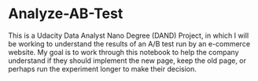# Analyze-AB-Test

This is a Udacity Data Analyst Nano Degree (DAND) Project, in which I will be working to understand the results of an A/B test run by an e-commerce website. My goal is to work through this notebook to help the company understand if they should implement the new page, keep the old page, or perhaps run the experiment longer to make their decision.
